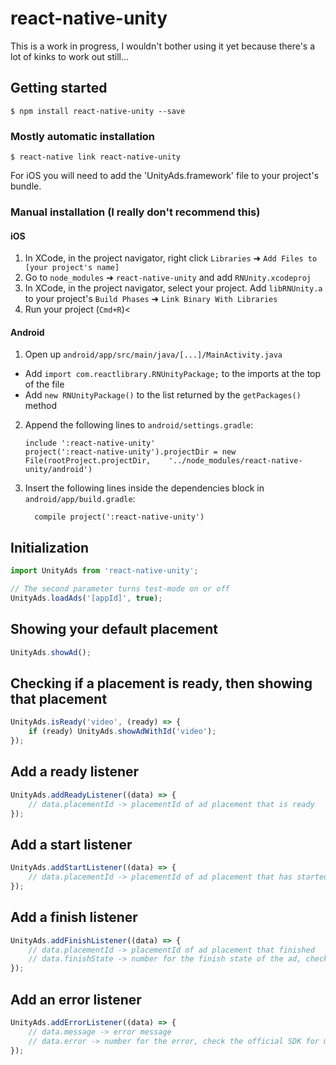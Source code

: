 
# react-native-unity

This is a work in progress, I wouldn't bother using it yet because there's a lot of kinks to work out still...

## Getting started

`$ npm install react-native-unity --save`

### Mostly automatic installation

`$ react-native link react-native-unity`

For iOS you will need to add the 'UnityAds.framework' file to your project's bundle.

### Manual installation (I really don't recommend this)

#### iOS

1. In XCode, in the project navigator, right click `Libraries` ➜ `Add Files to [your project's name]`
2. Go to `node_modules` ➜ `react-native-unity` and add `RNUnity.xcodeproj`
3. In XCode, in the project navigator, select your project. Add `libRNUnity.a` to your project's `Build Phases` ➜ `Link Binary With Libraries`
4. Run your project (`Cmd+R`)<

#### Android

1. Open up `android/app/src/main/java/[...]/MainActivity.java`
  - Add `import com.reactlibrary.RNUnityPackage;` to the imports at the top of the file
  - Add `new RNUnityPackage()` to the list returned by the `getPackages()` method
2. Append the following lines to `android/settings.gradle`:
  	```
  	include ':react-native-unity'
  	project(':react-native-unity').projectDir = new File(rootProject.projectDir, 	'../node_modules/react-native-unity/android')
  	```
3. Insert the following lines inside the dependencies block in `android/app/build.gradle`:
  	```
      compile project(':react-native-unity')
  	```
    
## Initialization
```javascript
import UnityAds from 'react-native-unity';

// The second parameter turns test-mode on or off
UnityAds.loadAds('[appId]', true);

```

## Showing your default placement
```javascript
UnityAds.showAd();
```

## Checking if a placement is ready, then showing that placement
```javascript
UnityAds.isReady('video', (ready) => {  
    if (ready) UnityAds.showAdWithId('video');         
});
```

## Add a ready listener
```javascript
UnityAds.addReadyListener((data) => {
    // data.placementId -> placementId of ad placement that is ready
});
```

## Add a start listener
```javascript
UnityAds.addStartListener((data) => {
    // data.placementId -> placementId of ad placement that has started
});
```

## Add a finish listener
```javascript
UnityAds.addFinishListener((data) => {
    // data.placementId -> placementId of ad placement that finished
    // data.finishState -> number for the finish state of the ad, check the official SDK for more details
});
```

## Add an error listener
```javascript
UnityAds.addErrorListener((data) => {
    // data.message -> error message
    // data.error -> number for the error, check the official SDK for more details
});
```
  
